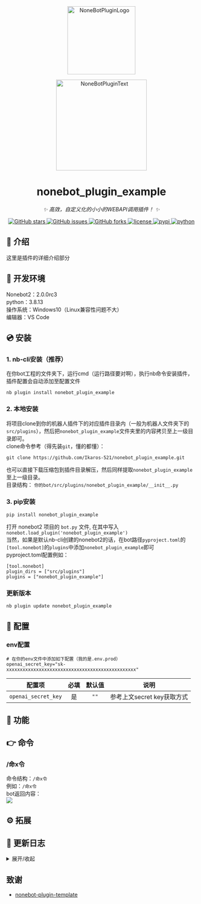 <div align="center">
  <a href="https://v2.nonebot.dev/store"><img src="https://github.com/A-kirami/nonebot-plugin-template/blob/resources/nbp_logo.png" width="180" height="180" alt="NoneBotPluginLogo"></a>
  <br>
  <p><img src="https://github.com/A-kirami/nonebot-plugin-template/blob/resources/NoneBotPlugin.svg" width="240" alt="NoneBotPluginText"></p>
</div>

<div align="center">

# nonebot_plugin_example

_✨ 高效，自定义化的小小的WEBAPI调用插件！ ✨_


<a href="https://github.com/Ikaros-521/nonebot_plugin_example/stargazers">
    <img alt="GitHub stars" src="https://img.shields.io/github/stars/Ikaros-521/nonebot_plugin_example?color=%09%2300BFFF&style=flat-square">
</a>
<a href="https://github.com/Ikaros-521/nonebot_plugin_example/issues">
    <img alt="GitHub issues" src="https://img.shields.io/github/issues/Ikaros-521/nonebot_plugin_example?color=Emerald%20green&style=flat-square">
</a>
<a href="https://github.com/Ikaros-521/nonebot_plugin_example/network">
    <img alt="GitHub forks" src="https://img.shields.io/github/forks/Ikaros-521/nonebot_plugin_example?color=%2300BFFF&style=flat-square">
</a>
<a href="./LICENSE">
    <img src="https://img.shields.io/github/license/Ikaros-521/nonebot_plugin_example.svg" alt="license">
</a>
<a href="https://pypi.python.org/pypi/nonebot_plugin_example">
    <img src="https://img.shields.io/pypi/v/nonebot_plugin_example.svg" alt="pypi">
</a>
<a href="https://www.python.org">
    <img src="https://img.shields.io/badge/python-3.8+-blue.svg" alt="python">
</a>

</div>


## 📖 介绍

这里是插件的详细介绍部分

## 🔧 开发环境
Nonebot2：2.0.0rc3  
python：3.8.13  
操作系统：Windows10（Linux兼容性问题不大）  
编辑器：VS Code  

## 💿 安装  

### 1. nb-cli安装（推荐）

在你bot工程的文件夹下，运行cmd（运行路径要对啊），执行nb命令安装插件，插件配置会自动添加至配置文件  
```
nb plugin install nonebot_plugin_example
```

### 2. 本地安装

将项目clone到你的机器人插件下的对应插件目录内（一般为机器人文件夹下的`src/plugins`），然后把`nonebot_plugin_example`文件夹里的内容拷贝至上一级目录即可。  
clone命令参考（得先装`git`，懂的都懂）：
```
git clone https://github.com/Ikaros-521/nonebot_plugin_example.git
``` 
也可以直接下载压缩包到插件目录解压，然后同样提取`nonebot_plugin_example`至上一级目录。  
目录结构： ```你的bot/src/plugins/nonebot_plugin_example/__init__.py```  


### 3. pip安装
```
pip install nonebot_plugin_example
```  
打开 nonebot2 项目的 ```bot.py``` 文件, 在其中写入  
```nonebot.load_plugin('nonebot_plugin_example')```  
当然，如果是默认nb-cli创建的nonebot2的话，在bot路径```pyproject.toml```的```[tool.nonebot]```的```plugins```中添加```nonebot_plugin_example```即可  
pyproject.toml配置例如：  
``` 
[tool.nonebot]
plugin_dirs = ["src/plugins"]
plugins = ["nonebot_plugin_example"]
``` 

### 更新版本
```
nb plugin update nonebot_plugin_example
```

## 🔧 配置

### env配置
```
# 在你的env文件中添加如下配置（我的是.env.prod）  
openai_secret_key="sk-xxxxxxxxxxxxxxxxxxxxxxxxxxxxxxxxxxxxxxxxxxxxxxxx"
```
|       配置项        | 必填 | 默认值  |                      说明                      |
|:----------------:|:----:|:----:|:----------------------------:|
| `openai_secret_key` | 是 | `""` | 参考上文secret key获取方式 |


## 🎉 功能
  

## 👉 命令

### /命x令
命令结构：```/命x令```  
例如：```/命x令```  
bot返回内容：  
![](docs/result.png)

## ⚙ 拓展
 

## 📝 更新日志

<details>
<summary>展开/收起</summary>

### 0.0.1

- 插件初次发布  

</details>

## 致谢
- [nonebot-plugin-template](https://github.com/A-kirami/nonebot-plugin-template)

